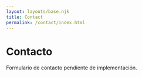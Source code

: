 ```yaml
---
layout: layouts/base.njk
title: Contact
permalink: /contact/index.html
---
```

# Contacto

Formulario de contacto pendiente de implementación.
